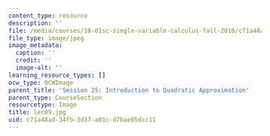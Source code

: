 ```yaml
---
content_type: resource
description: ''
file: /media/courses/18-01sc-single-variable-calculus-fall-2010/c71a48ad34fb3d37a01cd7bae05dcc11_lec09.jpg
file_type: image/jpeg
image_metadata:
  caption: ''
  credit: ''
  image-alt: ''
learning_resource_types: []
ocw_type: OCWImage
parent_title: 'Session 25: Introduction to Quadratic Approximation'
parent_type: CourseSection
resourcetype: Image
title: lec09.jpg
uid: c71a48ad-34fb-3d37-a01c-d7bae05dcc11
---
```

